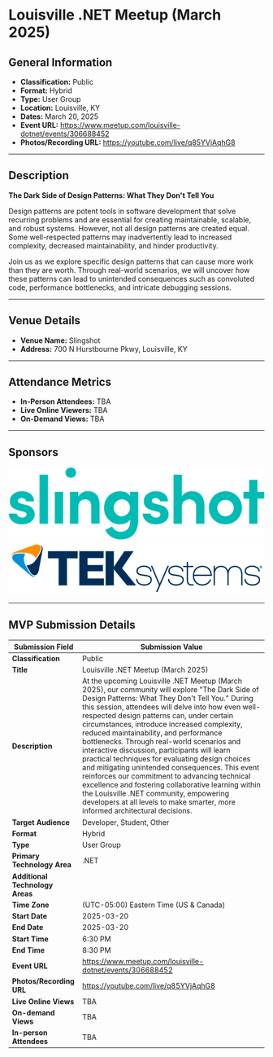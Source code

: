 # Louisville .NET Meetup (March 2025)

## General Information

- **Classification:** Public
- **Format:** Hybrid
- **Type:** User Group
- **Location:** Louisville, KY
- **Dates:** March 20, 2025
- **Event URL:** https://www.meetup.com/louisville-dotnet/events/306688452
- **Photos/Recording URL:** https://youtube.com/live/q85YVjAqhG8

---

## Description

**The Dark Side of Design Patterns: What They Don't Tell You**

Design patterns are potent tools in software development that solve recurring problems and are essential for creating maintainable, scalable, and robust systems. However, not all design patterns are created equal. Some well-respected patterns may inadvertently lead to increased complexity, decreased maintainability, and hinder productivity.

Join us as we explore specific design patterns that can cause more work than they are worth. Through real-world scenarios, we will uncover how these patterns can lead to unintended consequences such as convoluted code, performance bottlenecks, and intricate debugging sessions.

---

## Venue Details

- **Venue Name:** Slingshot
- **Address:** 700 N Hurstbourne Pkwy, Louisville, KY

---

## Attendance Metrics

- **In-Person Attendees:** TBA
- **Live Online Viewers:** TBA
- **On-Demand Views:** TBA

---

## Sponsors

[![Slingshot](assets/SLG_Logo_Word_Teal.png)](https://www.yslingshot.com/)
[![TEKsystems](assets/Teksystems-logo.png)](https://www.teksystems.com/)

---

## MVP Submission Details

| Submission Field                | Submission Value                                             |
| ------------------------------- | ------------------------------------------------------------ |
| **Classification**              | Public                                                       |
| **Title**                       | Louisville .NET Meetup (March 2025)                          |
| **Description**                 | At the upcoming Louisville .NET Meetup (March 2025), our community will explore "The Dark Side of Design Patterns: What They Don't Tell You." During this session, attendees will delve into how even well-respected design patterns can, under certain circumstances, introduce increased complexity, reduced maintainability, and performance bottlenecks. Through real-world scenarios and interactive discussion, participants will learn practical techniques for evaluating design choices and mitigating unintended consequences. This event reinforces our commitment to advancing technical excellence and fostering collaborative learning within the Louisville .NET community, empowering developers at all levels to make smarter, more informed architectural decisions. |
| **Target Audience**             | Developer, Student, Other                                    |
| **Format**                      | Hybrid                                                       |
| **Type**                        | User Group                                                   |
| **Primary Technology Area**     | .NET                                                         |
| **Additional Technology Areas** |                                                              |
| **Time Zone**                   | (UTC-05:00) Eastern Time (US & Canada)                       |
| **Start Date**                  | 2025-03-20                                                   |
| **End Date**                    | 2025-03-20                                                   |
| **Start Time**                  | 6:30 PM                                                      |
| **End Time**                    | 8:30 PM                                                      |
| **Event URL**                   | https://www.meetup.com/louisville-dotnet/events/306688452    |
| **Photos/Recording URL**        | https://youtube.com/live/q85YVjAqhG8                         |
| **Live Online Views**           | TBA                                                          |
| **On-demand Views**             | TBA                                                          |
| **In-person Attendees**         | TBA                                                          |